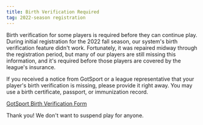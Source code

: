 ```yaml
---
title: Birth Verification Required
tag: 2022-season registration
---
```


Birth verification for some players is required before they can continue play.
During initial registration for the 2022 fall season, our system's birth verification
feature didn't work. Fortunately, it was repaired midway through the registration
period, but many of our players are still missing this information, and it's
required before those players are covered by the league's insurance.

If you received a notice from GotSport or a league representative that your player's
birth verification is missing, please provide it right away. You may use a birth
certificate, passport, or immunization record.

[GotSport Birth Verification Form](https://system.gotsport.com/forms/97Z119169)
  
Thank you! We don't want to suspend play for anyone.
